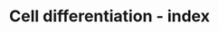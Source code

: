 ---
annotations:
- id: PW:0000650
  parent: signaling pathway
  type: Pathway Ontology
  value: signaling pathway pertinent to development
authors:
- Samuel Sklar
- Khanspers
- MaintBot
- MartijnVanIersel
- AlexanderPico
- Jmelius
- Mkutmon
- DeSl
- Eweitz
- Egonw
description: miRNAs regulation of differentiation of numerous cell types.  This diagram
  shows progressive commitment and subsequent differentiation of various lineages
  from pluripotent stem cells. Some examples of the influence by miRNAs on specific
  cell fates are shown. The pathway is based on [https://www.ncbi.nlm.nih.gov/pubmed/20621048
  Fig 2 from Ivey and Srivastava].   Proteins on this pathway have targeted assays
  available via the [https://assays.cancer.gov/available_assays?wp_id=WP2029 CPTAC
  Assay Portal]
last-edited: 2021-11-27
ndex: ad9e077f-8b63-11eb-9e72-0ac135e8bacf
organisms:
- Homo sapiens
redirect_from:
- /index.php/Pathway:WP2029
- /instance/WP2029
- /instance/WP2029_rr120346
revision: r120346
schema-jsonld:
- '@context': https://schema.org/
  '@id': https://wikipathways.github.io/pathways/WP2029.html
  '@type': Dataset
  creator:
    '@type': Organization
    name: WikiPathways
  description: miRNAs regulation of differentiation of numerous cell types.  This
    diagram shows progressive commitment and subsequent differentiation of various
    lineages from pluripotent stem cells. Some examples of the influence by miRNAs
    on specific cell fates are shown. The pathway is based on [https://www.ncbi.nlm.nih.gov/pubmed/20621048
    Fig 2 from Ivey and Srivastava].   Proteins on this pathway have targeted assays
    available via the [https://assays.cancer.gov/available_assays?wp_id=WP2029 CPTAC
    Assay Portal]
  keywords:
  - HDAC5
  - LEFTY1
  - LEFTY2
  - MIR133A1
  - MIR133A2
  - MIR145
  - MIR155
  - MIR17
  - MIR206
  - MIR20A
  - MIR214
  - MIR221
  - MIR222
  - MIR223
  - MIR26A1
  - MIR26A2
  - SRF
  - STAT3
  - TLX1
  - TLX2
  - TLX3
  license: CC0
  name: Cell differentiation - index
seo: CreativeWork
title: Cell differentiation - index
wpid: WP2029
---